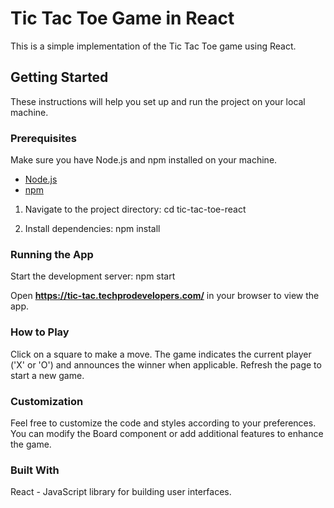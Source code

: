 # Tic Tac Toe Game in React

This is a simple implementation of the Tic Tac Toe game using React.

## Getting Started

These instructions will help you set up and run the project on your local machine.

### Prerequisites

Make sure you have Node.js and npm installed on your machine.

- [Node.js](https://nodejs.org/)
- [npm](https://www.npmjs.com/)
   
1. Navigate to the project directory:
cd tic-tac-toe-react

2. Install dependencies:
   npm install
### Running the App
Start the development server:
npm start

Open **https://tic-tac.techprodevelopers.com/** in your browser to view the app.

### How to Play
Click on a square to make a move.
The game indicates the current player ('X' or 'O') and announces the winner when applicable.
Refresh the page to start a new game.

### Customization
Feel free to customize the code and styles according to your preferences. You can modify the Board component or add additional features to enhance the game.

### Built With
React - JavaScript library for building user interfaces.
